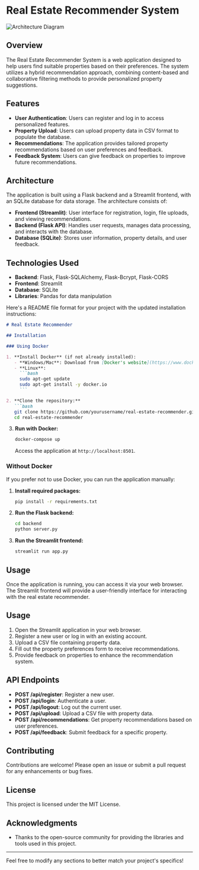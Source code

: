 # Real Estate Recommender System
![Architecture Diagram](https://github.com/user-attachments/assets/609d57c1-6ed8-43b6-ba21-8d1d73555b6e)

## Overview
The Real Estate Recommender System is a web application designed to help users find suitable properties based on their preferences. The system utilizes a hybrid recommendation approach, combining content-based and collaborative filtering methods to provide personalized property suggestions.

## Features
- **User Authentication**: Users can register and log in to access personalized features.
- **Property Upload**: Users can upload property data in CSV format to populate the database.
- **Recommendations**: The application provides tailored property recommendations based on user preferences and feedback.
- **Feedback System**: Users can give feedback on properties to improve future recommendations.

## Architecture
The application is built using a Flask backend and a Streamlit frontend, with an SQLite database for data storage. The architecture consists of:

- **Frontend (Streamlit)**: User interface for registration, login, file uploads, and viewing recommendations.
- **Backend (Flask API)**: Handles user requests, manages data processing, and interacts with the database.
- **Database (SQLite)**: Stores user information, property details, and user feedback.

## Technologies Used
- **Backend**: Flask, Flask-SQLAlchemy, Flask-Bcrypt, Flask-CORS
- **Frontend**: Streamlit
- **Database**: SQLite
- **Libraries**: Pandas for data manipulation

Here's a README file format for your project with the updated installation instructions:

```markdown
# Real Estate Recommender

## Installation

### Using Docker

1. **Install Docker** (if not already installed):
   - **Windows/Mac**: Download from [Docker's website](https://www.docker.com/products/docker-desktop) and follow the instructions.
   - **Linux**:
     ```bash
     sudo apt-get update
     sudo apt-get install -y docker.io
     ```

2. **Clone the repository:**
   ```bash
   git clone https://github.com/yourusername/real-estate-recommender.git
   cd real-estate-recommender
   ```

3. **Run with Docker:**
   ```bash
   docker-compose up
   ```

   Access the application at `http://localhost:8501`.

### Without Docker

If you prefer not to use Docker, you can run the application manually:

1. **Install required packages:**
   ```bash
   pip install -r requirements.txt
   ```

2. **Run the Flask backend:**
   ```bash
   cd backend
   python server.py
   ```

3. **Run the Streamlit frontend:**
   ```bash
   streamlit run app.py
   ```

## Usage

Once the application is running, you can access it via your web browser. The Streamlit frontend will provide a user-friendly interface for interacting with the real estate recommender.


## Usage
1. Open the Streamlit application in your web browser.
2. Register a new user or log in with an existing account.
3. Upload a CSV file containing property data.
4. Fill out the property preferences form to receive recommendations.
5. Provide feedback on properties to enhance the recommendation system.

## API Endpoints
- **POST /api/register**: Register a new user.
- **POST /api/login**: Authenticate a user.
- **POST /api/logout**: Log out the current user.
- **POST /api/upload**: Upload a CSV file with property data.
- **POST /api/recommendations**: Get property recommendations based on user preferences.
- **POST /api/feedback**: Submit feedback for a specific property.

## Contributing
Contributions are welcome! Please open an issue or submit a pull request for any enhancements or bug fixes.

## License
This project is licensed under the MIT License.

## Acknowledgments
- Thanks to the open-source community for providing the libraries and tools used in this project.

---

Feel free to modify any sections to better match your project's specifics!
